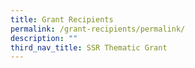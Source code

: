 ```yaml
---
title: Grant Recipients
permalink: /grant-recipients/permalink/
description: ""
third_nav_title: SSR Thematic Grant
---
```

